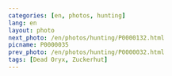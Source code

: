 ```yaml
---
categories: [en, photos, hunting]
lang: en
layout: photo
next_photo: /en/photos/hunting/P0000132.html
picname: P0000035
prev_photo: /en/photos/hunting/P0000032.html
tags: [Dead Oryx, Zuckerhut]
---
```

